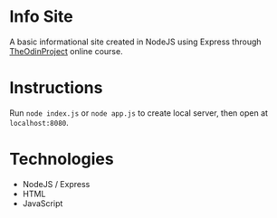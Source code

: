 # Info Site

A basic informational site created in NodeJS using Express through [TheOdinProject](https://www.theodinproject.com) online course.

# Instructions

Run ```node index.js``` or ```node app.js``` to create local server, then open at ```localhost:8080```.

# Technologies

- NodeJS / Express
- HTML
- JavaScript